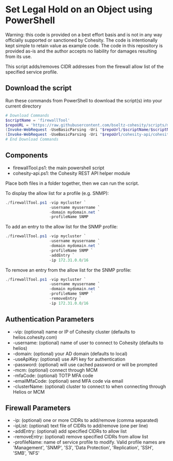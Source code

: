 # Set Legal Hold on an Object using PowerShell

Warning: this code is provided on a best effort basis and is not in any way officially supported or sanctioned by Cohesity. The code is intentionally kept simple to retain value as example code. The code in this repository is provided as-is and the author accepts no liability for damages resulting from its use.

This script adds/removes CIDR addresses from the firewall allow list of the specified service profile.

## Download the script

Run these commands from PowerShell to download the script(s) into your current directory

```powershell
# Download Commands
$scriptName = 'firewallTool'
$repoURL = 'https://raw.githubusercontent.com/bseltz-cohesity/scripts/master/powershell'
(Invoke-WebRequest -UseBasicParsing -Uri "$repoUrl/$scriptName/$scriptName.ps1").content | Out-File "$scriptName.ps1"; (Get-Content "$scriptName.ps1") | Set-Content "$scriptName.ps1"
(Invoke-WebRequest -UseBasicParsing -Uri "$repoUrl/cohesity-api/cohesity-api.ps1").content | Out-File cohesity-api.ps1; (Get-Content cohesity-api.ps1) | Set-Content cohesity-api.ps1
# End Download Commands
```

## Components

* firewallTool.ps1: the main powershell script
* cohesity-api.ps1: the Cohesity REST API helper module

Place both files in a folder together, then we can run the script.

To display the allow list for a profile (e.g. SNMP):

```powershell
./firewallTool.ps1 -vip mycluster `
                   -username myusername `
                   -domain mydomain.net `
                   -profileName SNMP
```

To add an entry to the allow list for the SNMP profile:

```powershell
./firewallTool.ps1 -vip mycluster `
                   -username myusername `
                   -domain mydomain.net `
                   -profileName SNMP `
                   -addEntry `
                   -ip 172.31.0.0/16
```

To remove an entry from the allow list for the SNMP profile:

```powershell
./firewallTool.ps1 -vip mycluster `
                   -username myusername `
                   -domain mydomain.net `
                   -profileName SNMP `
                   -removeEntry `
                   -ip 172.31.0.0/16
```

## Authentication Parameters

* -vip: (optional) name or IP of Cohesity cluster (defaults to helios.cohesity.com)
* -username: (optional) name of user to connect to Cohesity (defaults to helios)
* -domain: (optional) your AD domain (defaults to local)
* -useApiKey: (optional) use API key for authentication
* -password: (optional) will use cached password or will be prompted
* -mcm: (optional) connect through MCM
* -mfaCode: (optional) TOTP MFA code
* -emailMfaCode: (optional) send MFA code via email
* -clusterName: (optional) cluster to connect to when connecting through Helios or MCM

## Firewall Parameters

* -ip: (optional) one or more CIDRs to add/remove (comma separated)
* -ipList: (optional) text file of CIDRs to add/remove (one per line)
* -addEntry: (optional) add specified CIDRs to allow list
* -removeEntry: (optional) remove specified CIDRs from allow list
* -profileName: name of service profile to modify. Valid profile names are 'Management', 'SNMP', 'S3', 'Data Protection', 'Replication', 'SSH', 'SMB', 'NFS'
